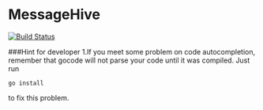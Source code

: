 MessageHive
==================
[![Build Status](https://travis-ci.org/Snipergzf/MessageHive.svg)](https://travis-ci.org/Snipergzf/MessageHive)

###Hint for developer
1.If you meet some problem on code autocompletion, remember that gocode will not parse your code until it was compiled. Just run
    
    go install

to fix this problem.
